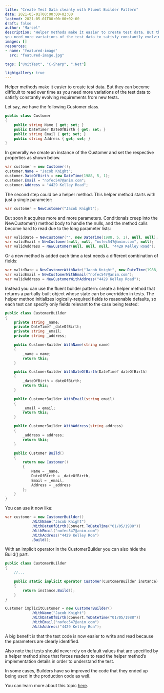 ```yaml
---
title: "Create Test Data cleanly with Fluent Builder Pattern"
date: 2021-05-01T00:00:00+02:00
lastmod: 2021-05-01T00:00:00+02:00
draft: false
author: "Marcel"
description: "Helper methods make it easier to create test data. But they can become difficult to read over time as
you need more variations of the test data to satisfy constantly evolving requirements from new tests."
images: []
resources:
- name: "featured-image"
  src: "featured-image.jpg"

tags: ["UnitTest", "C-Sharp", ".Net"]

lightgallery: true
---
```


Helper methods make it easier to create test data. But they can become difficult to read over time as
you need more variations of the test data to satisfy constantly evolving requirements from new tests.

Let say, we have the following Customer class.

```csharp
public class Customer
{
    public string Name { get; set; }
    public DateTime? DateOfBirth { get; set; }
    public string Email { get; set; }
    public string Address { get; set; }
}
```

In generally we create an instance of the Customer and set the respective properties as shown below.

```csharp
var customer = new Customer();
customer.Name = "Jacob Knight";
customer.DateOfBirth = new DateTime(1988, 5, 1);
customer.Email = "nofec547@anim.com";
customer.Address = "4429 Kelley Road";
```

The second step could be a helper method.
This helper method starts with just a single parameter:

```csharp
var customer = NewCustomer("Jacob Knight");
```

But soon it acquires more and more parameters. Conditionals creep into the NewCustomer() method body to handle the nulls,
and the method calls become hard to read due to the long parameter lists:

```csharp
var validDate = NewCustomer("", new DateTime(1988, 5, 1), null, null);
var validEmail = NewCustomer(null, null, "nofec547@anim.com", null);
var validAddress = NewCustomer(null, null, null, "4429 Kelley Road");
```

Or a new method is added each time a test needs a different combination of fields:

```csharp
var validDate = NewCustomerWithDate("Jacob Knight", new DateTime(1988, 5, 1));
var validEmail = NewCustomerWithEmail("nofec547@anim.com");
var validAddress = NewCustomerWithAddress("4429 Kelley Road");
```

Instead you can use the fluent builder pattern: create a helper method that returns a partially-built object whose state can be overridden in tests. The helper method initializes logically-required fields to reasonable defaults, so each test can specify only
fields relevant to the case being tested:

```csharp
public class CustomerBuilder
{
    private string _name;
    private DateTime? _dateOfBirth;
    private string _email;
    private string _address;

    public CustomerBuilder WithName(string name)
    {
        _name = name;
        return this;
    }

    public CustomerBuilder WithDateOfBirth(DateTime? dateOfBirth)
    {
        _dateOfBirth = dateOfBirth;
        return this;
    }

    public CustomerBuilder WithEmail(string email)
    {
        _email = email;
        return this;
    }

    public CustomerBuilder WithAddress(string address)
    {
        _address = address;
        return this;
    }

    public Customer Build()
    {
        return new Customer()
        {
            Name = _name,
            DateOfBirth = _dateOfBirth,
            Email = _email,
            Address = _address
        };
    }
}
```

You can use it now like:

```csharp
var customer = new CustomerBuilder()
            .WithName("Jacob Knight")
            .WithDateOfBirth(Convert.ToDateTime("01/05/1988"))
            .WithEmail("nofec547@anim.com")
            .WithAddress("4429 Kelley Roa")
            .Build();
```

With an implicit operator in the CustomerBuilder you can also hide the Build() part.

```csharp
public class CustomerBuilder
{
    //...

    public static implicit operator Customer(CustomerBuilder instance)
    {
        return instance.Build();
    }
}
```

```csharp
Customer implicitCustomer = new CustomerBuilder()
            .WithName("Jacob Knight")
            .WithDateOfBirth(Convert.ToDateTime("01/05/1988"))
            .WithEmail("nofec547@anim.com")
            .WithAddress("4429 Kelley Roa");
```

A big benefit is that the test code is now easier to write and read because the parameters are clearly identified.

Also note that tests should never rely on default values that are specified by a helper method since
that forces readers to read the helper method’s implementation details in order to understand the test.

In some cases, Builders have so improved the code that they ended up being used in the production code as well.

You can learn more about this topic [here](http://www.natpryce.com/articles/000714.html).